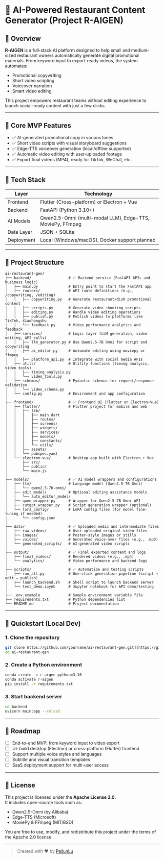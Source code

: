
# 🍱 AI-Powered Restaurant Content Generator (Project R-AIGEN)

## 🚀 Overview

**R-AIGEN** is a full-stack AI platform designed to help small and medium-sized restaurant owners automatically generate digital promotional materials. From keyword input to export-ready videos, the system automates:

- Promotional copywriting
- Short video scripting
- Voiceover narration
- Smart video editing

This project empowers restaurant teams without editing experience to launch social-ready content with just a few clicks.

---

## 🧠 Core MVP Features

- ✅ AI-generated promotional copy in various tones
- ✅ Short video scripts with visual storyboard suggestions
- ✅ Edge-TTS voiceover generation (local/offline supported)
- ✅ Automatic video editing with user-uploaded footage
- ✅ Export final videos (MP4), ready for TikTok, WeChat, etc.

---

## 🧱 Tech Stack

| Layer       | Technology |
|-------------|------------|
| Frontend    | Flutter (Cross-platform) or Electron + Vue |
| Backend     | FastAPI (Python 3.10+) |
| AI Models   | Qwen2.5-Omni (multi-modal LLM), Edge-TTS, MoviePy, FFmpeg |
| Data Layer  | JSON + SQLite |
| Deployment  | Local (Windows/macOS), Docker support planned |

---

## 📁 Project Structure

```
ai-restaurant-gen/
├── backend/                 # ✅ Backend service (FastAPI APIs and business logic)
│   ├── main.py              # Entry point to start the FastAPI app
│   ├── routers/             # API route definitions (e.g., /copywriting, /editing)
│   │   ├── copywriting.py   # Generate restaurant/dish promotional content
│   │   ├── scripts.py       # Generate video shooting scripts
│   │   ├── editing.py       # Handle video editing operations
│   │   ├── publish.py       # Publish videos to platforms like TikTok, Xiaohongshu
│   │   └── feedback.py      # Video performance analytics and feedback
│   ├── services/            # Logic layer (LLM generation, video editing, API calls)
│   │   ├── llm_generator.py # Use Qwen2.5-7B Omni for script and copywriting
│   │   ├── ai_editor.py     # Automate editing using moviepy or ffmpeg
│   │   ├── platform_api.py  # Integrate with social media APIs
│   ├── utils/               # Utility functions (timing analysis, video tools)
│   │   ├── timing_analysis.py
│   │   └── video_tools.py
│   ├── schemas/             # Pydantic schemas for request/response validation
│   │   └── video_schema.py
│   └── config.py            # Environment and app configuration
│
├── frontend/                # ✅ Frontend UI (Flutter or Electron+Vue)
│   ├── flutter/             # Flutter project for mobile and web
│   │   ├── lib/
│   │   │   ├── main.dart
│   │   │   ├── routes/
│   │   │   ├── screens/
│   │   │   ├── widgets/
│   │   │   ├── services/
│   │   │   ├── models/
│   │   │   ├── constants/
│   │   │   └── utils/
│   │   ├── assets/
│   │   └── pubspec.yaml
│   └── electron-vue/        # Desktop app built with Electron + Vue
│       ├── src/
│       ├── public/
│       └── main.js
│
├── models/                  # ✅ AI model wrappers and configurations
│   ├── llm/                 # Language model (Qwen2.5-7B Omni)
│   │   └── qwen2.5-7b-omni/
│   ├── edit_model/          # Optional editing assistance models
│   │   └── auto_editor_model/
│   ├── qwen_wrapper.py      # Wrapper for Qwen2.5-7B Omni API
│   ├── cutgpt_wrapper.py    # Script generation wrapper (optional)
│   └── lora_config/         # LoRA config files (for model fine-tuning if needed)
│       └── config.json
│
├── data/                    # ✅ Uploaded media and intermediate files
│   ├── raw_videos/          # User-uploaded original video files
│   ├── images/              # Poster-style images or stills
│   ├── voices/              # Generated voice-over files (e.g., .mp3)
│   └── generated_scripts/   # AI-generated video scripts
│
├── output/                  # ✅ Final exported content and logs
│   ├── final_videos/        # Rendered videos (e.g., .mp4)
│   └── analytics/           # Video performance and backend logs
│
├── scripts/                 # ✅ Automation and testing scripts
│   ├── run_all.py           # One-click generation pipeline (script → edit → publish)
│   ├── launch_backend.sh    # Shell script to launch backend server
│   └── test_demo.ipynb      # Jupyter notebook for API demo/testing
│
├── .env.example             # Sample environment variable file
├── requirements.txt         # Python dependencies list
└── README.md                # Project documentation

```

---

## 🧪 Quickstart (Local Dev)

### 1. Clone the repository

```bash
git clone https://github.com/yourname/ai-restaurant-gen.git](https://github.com/PeilunLu053/restaurantAI.git
cd ai-restaurant-gen
```

### 2. Create a Python environment

```bash
conda create -n r-aigen python=3.10
conda activate r-aigen
pip install -r requirements.txt
```

### 3. Start backend server

```bash
cd backend
uvicorn main:app --reload
```

---

## 🔮 Roadmap

- [ ] End-to-end MVP: from keyword input to video export
- [ ] UI: build desktop (Electron) or cross-platform (Flutter) frontend
- [ ] Support multiple voice styles and languages
- [ ] Subtitle and visual transition templates
- [ ] SaaS deployment support for multi-user access

---

## 📄 License

This project is licensed under the **Apache License 2.0**.  
It includes open-source tools such as:

- Qwen2.5-Omni (by Alibaba)
- Edge-TTS (Microsoft)
- MoviePy & FFmpeg (MIT/BSD)

You are free to use, modify, and redistribute this project under the terms of the Apache 2.0 license.

---

> Created with ❤️ by [PeilunLu](https://github.com/yourname)

